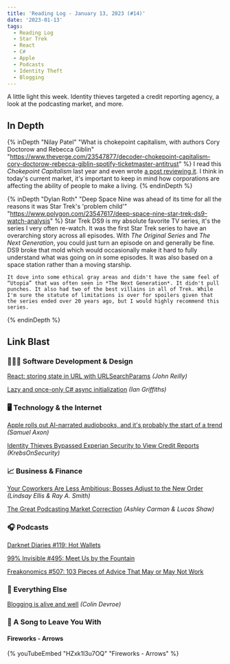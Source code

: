 ```yaml
---
title: 'Reading Log - January 13, 2023 (#14)'
date: '2023-01-13'
tags:
  - Reading Log
  - Star Trek
  - React
  - C#
  - Apple
  - Podcasts
  - Identity Theft
  - Blogging
---
```


A little light this week. Identity thieves targeted a credit reporting agency, a look at the podcasting market, and more.
<!-- excerpt -->

## In Depth

{% inDepth "Nilay Patel" "What is chokepoint capitalism, with authors Cory Doctorow and Rebecca Giblin" "https://www.theverge.com/23547877/decoder-chokepoint-capitalism-cory-doctorow-rebecca-giblin-spotify-ticketmaster-antitrust" %}
    I read this *Chokepoint Capitalism* last year and even wrote [a post reviewing it](https://kpwags.com/posts/2022/12/07/chokepoint-capitalism-a-review). I think in today's current market, it's important to keep in mind how corporations are affecting the ability of people to make a living.
{% endinDepth %}

{% inDepth "Dylan Roth" "Deep Space Nine was ahead of its time for all the reasons it was Star Trek's 'problem child'" "https://www.polygon.com/23547617/deep-space-nine-star-trek-ds9-watch-analysis" %}
    Star Trek DS9 is my absolute favorite TV series, it's the series I very often re-watch. It was the first Star Trek series to have an overarching story across all episodes. With *The Original Series* and *The Next Generation*, you could just turn an episode on and generally be fine. DS9 broke that mold which would occasionally make it hard to fully understand what was going on in some episodes. It was also based on a space station rather than a moving starship.

    It dove into some ethical gray areas and didn't have the same feel of “Utopia” that was often seen in *The Next Generation*. It didn't pull punches. It also had two of the best villains in all of Trek. While I'm sure the statute of limitations is over for spoilers given that the series ended over 20 years ago, but I would highly recommend this series.
{% endinDepth %}

## Link Blast

### 👨🏼‍💻 Software Development & Design

[React: storing state in URL with URLSearchParams](https://johnnyreilly.com/2022/09/20/react-usesearchparamsstate) *(John Reilly)*

[Lazy and once-only C# async initialization](https://endjin.com/blog/2023/01/dotnet-csharp-lazy-async-initialization) *(Ian Griffiths)*

### 🖥 Technology & the Internet

[Apple rolls out AI-narrated audiobooks, and it's probably the start of a trend](https://arstechnica.com/gadgets/2023/01/apple-rolls-out-ai-narrated-audiobooks-and-its-probably-the-start-of-trend/) *(Samuel Axon)*

[Identity Thieves Bypassed Experian Security to View Credit Reports](https://krebsonsecurity.com/2023/01/identity-thieves-bypassed-experian-security-to-view-credit-reports/) *(KrebsOnSecurity)*

### 📈 Business & Finance

[Your Coworkers Are Less Ambitious; Bosses Adjust to the New Order](https://www.wsj.com/articles/your-coworkers-are-less-ambitious-bosses-adjust-to-the-new-order-11672441067) *(Lindsay Ellis & Ray A. Smith)*

[The Great Podcasting Market Correction](https://www.bloomberg.com/news/articles/2023-01-04/the-great-podcasting-market-correction) *(Ashley Carman & Lucas Shaw)*

### 🎧 Podcasts

[Darknet Diaries #119: Hot Wallets](https://darknetdiaries.com/episode/119/)

[99% Invisible #495: Meet Us by the Fountain](https://99percentinvisible.org/episode/meet-us-by-the-fountain/)

[Freakonomics #507: 103 Pieces of Advice That May or May Not Work](https://freakonomics.com/podcast/103-pieces-of-advice-that-may-or-may-not-work/)

### 🎒 Everything Else

[Blogging is alive and well](https://cdevroe.com/2023/01/11/blogging-is-alive) *(Colin Devroe)*

### 🎵 A Song to Leave You With

#### Fireworks - Arrows

{% youTubeEmbed "HZxk1l3u7OQ" "Fireworks - Arrows" %}

